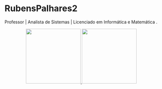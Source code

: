 # RubensPalhares2
Professor | Analista de Sistemas |
Licenciado em Informática e Matemática .

<div align="center">
  <a href="https://github.com/rafaballerini">
  <img height="180em" src="https://github-readme-stats.vercel.app/api?username=rubenspalhares&show_icons=true&theme=dracula&include_all_commits=true&count_private=true"/>
  <img height="180em" src="https://github-readme-stats.vercel.app/api/top-langs/?username=rubenspalhares&layout=compact&langs_count=7&theme=dracula"/>
</div>
